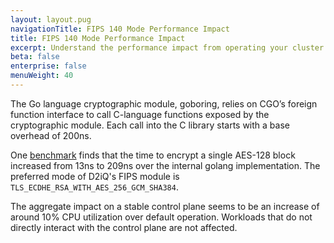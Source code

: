 ```yaml
---
layout: layout.pug
navigationTitle: FIPS 140 Mode Performance Impact
title: FIPS 140 Mode Performance Impact
excerpt: Understand the performance impact from operating your cluster in FIPS 140 mode
beta: false
enterprise: false
menuWeight: 40
---
```


The Go language cryptographic module, goboring, relies on CGO’s foreign function interface to call C-language functions exposed by the cryptographic module. Each call into the C library starts with a base overhead of 200ns.

One [benchmark](https://github.com/golang/go/issues/21525) finds that the time to encrypt a single AES-128 block increased from 13ns to 209ns over the internal golang implementation. The preferred mode of D2iQ's FIPS module is `TLS_ECDHE_RSA_WITH_AES_256_GCM_SHA384`.

The aggregate impact on a stable control plane seems to be an increase of around 10% CPU utilization over default operation. Workloads that do not directly interact with the control plane are not affected.
